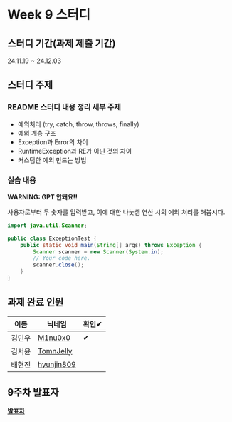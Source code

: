 # Week 9 스터디
## 스터디 기간(과제 제출 기간)
24.11.19 ~ 24.12.03

## 스터디 주제
### README 스터디 내용 정리 세부 주제
- 예외처리 (try, catch, throw, throws, finally)
- 예외 계층 구조
- Exception과 Error의 차이
- RuntimeException과 RE가 아닌 것의 차이
- 커스텀한 예외 만드는 방법

### 실습 내용
**WARNING: GPT 안돼요!!**

사용자로부터 두 숫자를 입력받고, 이에 대한 나눗셈 연산 시의 예외 처리를 해봅시다.

```java
import java.util.Scanner;

public class ExceptionTest {
    public static void main(String[] args) throws Exception {
        Scanner scanner = new Scanner(System.in);
        // Your code here.
        scanner.close();
    }
}
```

## 과제 완료 인원
|이름|닉네임|확인✔|
|---|------|----|
|김민우|[M1nu0x0](https://github.com/M1nu0x0)|✔|
|김서윤|[TomnJelly](https://github.com/TomnJelly)||
|배현진|[hyunjin809](https://github.com/hyunjin809)||

## 9주차 발표자
**[발표자](https://github.com/발표자)**
